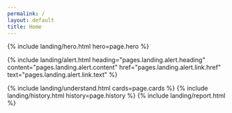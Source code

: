 ```yaml
---
permalink: /
layout: default
title: Home
---
```


{% include landing/hero.html hero=page.hero %}

<div class="crt-landing--section crt-landing--alert crt-blue">
  {% include landing/alert.html
    heading="pages.landing.alert.heading"
    content="pages.landing.alert.content"
    href="pages.landing.alert.link.href"
    text="pages.landing.alert.link.text"
  %}
</div>

{% include landing/understand.html cards=page.cards %}
{% include landing/history.html history=page.history %}
{% include landing/report.html %}
